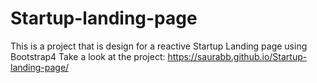 # Startup-landing-page
This is a project that is design for a reactive Startup Landing page  using Bootstrap4 
Take a look at the project:
https://saurabb.github.io/Startup-landing-page/
